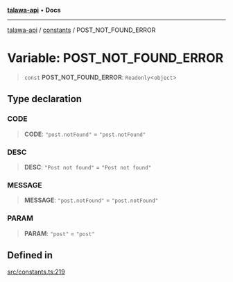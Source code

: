 [**talawa-api**](../../README.md) • **Docs**

***

[talawa-api](../../modules.md) / [constants](../README.md) / POST\_NOT\_FOUND\_ERROR

# Variable: POST\_NOT\_FOUND\_ERROR

> `const` **POST\_NOT\_FOUND\_ERROR**: `Readonly`\<`object`\>

## Type declaration

### CODE

> **CODE**: `"post.notFound"` = `"post.notFound"`

### DESC

> **DESC**: `"Post not found"` = `"Post not found"`

### MESSAGE

> **MESSAGE**: `"post.notFound"` = `"post.notFound"`

### PARAM

> **PARAM**: `"post"` = `"post"`

## Defined in

[src/constants.ts:219](https://github.com/PalisadoesFoundation/talawa-api/blob/6712e9940a5702665afc506fa9f6e9d7e1dc7991/src/constants.ts#L219)

